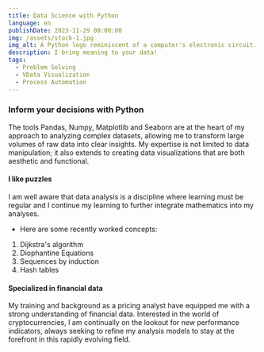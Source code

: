```yaml
---
title: Data Science with Python
language: en
publishDate: 2023-11-29 00:00:00
img: /assets/stock-1.jpg
img_alt: A Python logo reminiscent of a computer's electronic circuit.
description: I bring meaning to your data!
tags:
  - Problem Solving
  - VData Visualization
  - Process Automation
---
```

### Inform your decisions with Python

The tools Pandas, Numpy, Matplotlib and Seaborn are at the heart of my approach to analyzing complex datasets, allowing me to transform large volumes of raw data into clear insights. My expertise is not limited to data manipulation; it also extends to creating data visualizations that are both aesthetic and functional.

#### I like puzzles
I am well aware that data analysis is a discipline where learning must be regular and I continue my learning to further integrate mathematics into my analyses.


- Here are some recently worked concepts:

1. Dijkstra's algorithm
2. Diophantine Equations
3. Sequences by induction
4. Hash tables

#### Specialized in financial data

My training and background as a pricing analyst have equipped me with a strong understanding of financial data. Interested in the world of cryptocurrencies, I am continually on the lookout for new performance indicators, always seeking to refine my analysis models to stay at the forefront in this rapidly evolving field.